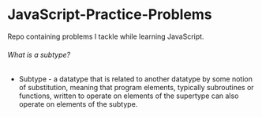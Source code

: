 # JavaScript-Practice-Problems
Repo containing problems I tackle while learning JavaScript.

###### What is a subtype?

* Subtype - a datatype that is related to another datatype by some notion of substitution, meaning that program elements, typically subroutines or functions, written to operate on elements of the supertype can also operate on elements of the subtype.
